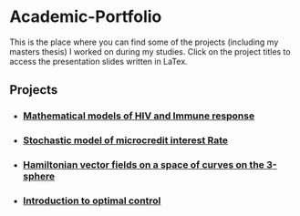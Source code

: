 # Academic-Portfolio

This is the place where you can find some of the projects (including my masters thesis) I worked on during my studies. Click on the project titles to access the presentation slides written in LaTex.

## Projects

* ### [Mathematical models of HIV and Immune response](https://github.com/ismail-hm/Academic-Portfolio/blob/master/HIV-ImmuneResponse.pdf)

* ### [Stochastic model of microcredit interest Rate](https://github.com/ismail-hm/Academic-Portfolio/blob/master/Stochastic_model_of_microcredit_interest_rate.pdf)

* ### [Hamiltonian vector fields on a space of curves on the 3-sphere](https://github.com/ismail-hm/Academic-Portfolio/blob/master/Thesis_Presentation.pdf)

* ### [Introduction to optimal control](https://github.com/ismail-hm/Academic-Portfolio/blob/master/Introduction%20to%20Optimal%20Control.pdf)
